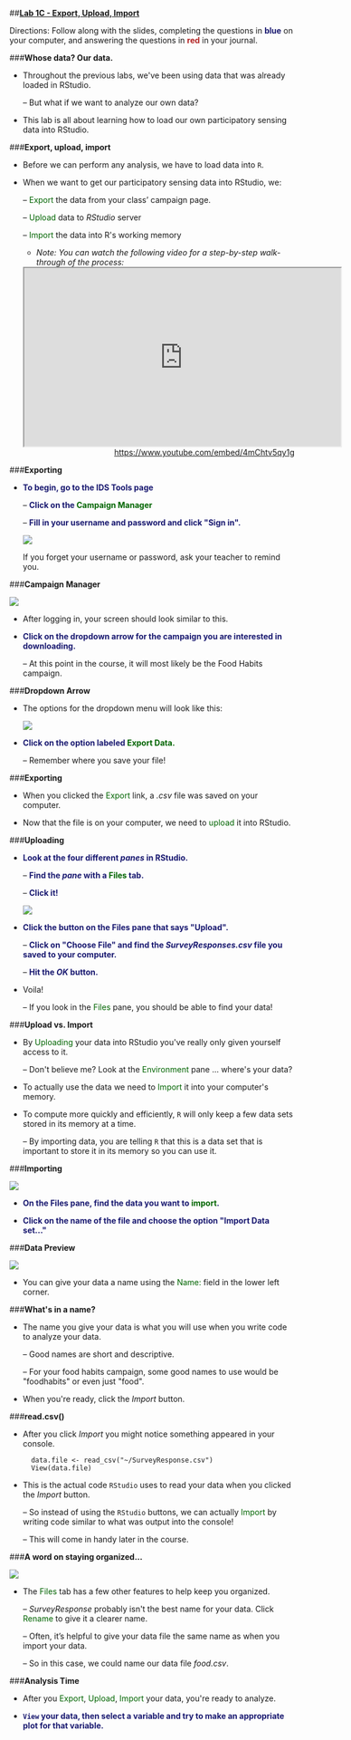 ##**<u>Lab 1C - Export, Upload, Import</u>**

Directions: Follow along with the slides, completing the questions in <span style="color:midnightblue;">**blue**</span> on your computer, and answering the questions in <span style="color:firebrick;">**red**</span> in your journal.

###**Whose data? Our data.**
* Throughout the previous labs, we've been using data that was already loaded in RStudio.

    – But what if we want to analyze our own data?
    
* This lab is all about learning how to load our own participatory sensing data into RStudio.

###**Export, upload, import**
* Before we can perform any analysis, we have to load data into ```R```.

* When we want to get our participatory sensing data into RStudio, we:

    – <span style="color:darkgreen;">Export</span> the data from your class’ campaign page.

    – <span style="color:darkgreen;">Upload</span> data to *RStudio* server

    – <span style="color:darkgreen;">Import</span> the data into R's working memory

    * *Note: You can watch the following video for a step-by-step walk-through of the process:*
    <div align="right"><iframe width="560" height="315"
    src="https://www.youtube.com/embed/4mChtv5qy1g" allowfullscreen>
    </iframe><br><a href="https://www.youtube.com/embed/4mChtv5qy1g">https://www.youtube.com/embed/4mChtv5qy1g</a></div>

###**Exporting**
* <span style="color:midnightblue;">**To begin, go to the IDS Tools page**</span>

    – <span style="color:midnightblue;">**Click on the</span> <span style="color:darkgreen;">Campaign Manager**</span>

    – <span style="color:midnightblue;">**Fill in your username and password and click "Sign in".**</span>

    <img src="../../img/1xc0a.png" />

    If you forget your username or password, ask your teacher to remind you.

###**Campaign Manager**

<img src="../../img/1xc0b.png" />

* After logging in, your screen should look similar to this.

* <span style="color:midnightblue;">**Click on the dropdown arrow for the campaign you are interested in downloading.**</span>

    – At this point in the course, it will most likely be the Food Habits campaign.

###**Dropdown Arrow**
* The options for the dropdown menu will look like this:

    <img src="../../img/1xc0c.png" />

* <span style="color:midnightblue;">**Click on the option labeled</span> <span style="color:darkgreen;">Export Data.**</span>

    – Remember where you save your file!

###**Exporting**
* When you clicked the <span style="color:darkgreen;">Export</span> link, a *.csv* file was saved on your computer.

* Now that the file is on your computer, we need to <span style="color:darkgreen;">upload</span> it into RStudio.

###**Uploading**
* <span style="color:midnightblue;">**Look at the four different *panes* in RStudio.**</span>

    – <span style="color:midnightblue;">**Find the *pane* with a</span> <span style="color:darkgreen;">Files</span> <span style="color:midnightblue;">tab.**</span>

    – <span style="color:midnightblue;">**Click it!**</span>

    <img src="../../img/1xc0d.png" />

* <span style="color:midnightblue;">**Click the button on the Files pane that says "Upload".**</span>

    – <span style="color:midnightblue;">**Click on "Choose File" and find the *SurveyResponses.csv* file you saved to your computer.**</span>

    – <span style="color:midnightblue;">**Hit the *OK* button.**</span>

* Voila!

    – If you look in the <span style="color:darkgreen;">Files</span> pane, you should be able to find your data!

###**Upload vs. Import**
* By <span style="color:darkgreen;">Uploading</span> your data into RStudio you've really only given yourself access to it.

    – Don't believe me? Look at the <span style="color:darkgreen;">Environment</span> pane ... where's your data?

* To actually use the data we need to <span style="color:darkgreen;">Import</span> it into your computer's memory.

* To compute more quickly and efficiently, ```R``` will only keep a few data sets stored in its memory at a time.

    – By importing data, you are telling ```R``` that this is a data set that is important to store it in its memory so you can use it.

###**Importing**

<img src="../../img/1xc0e.png" />

* <span style="color:midnightblue;">**On the Files pane, find the data you want to</span> <span style="color:darkgreen;">import</span><span style="color:midnightblue;">.**</span>

* <span style="color:midnightblue;">**Click on the name of the file and choose the option "Import Data set..."**</span>

###**Data Preview**

<img src="../../img/1xc0ee.png" />

* You can give your data a name using the <span style="color:darkgreen;">Name:</span> field in the lower left corner.

###**What's in a name?**
* The name you give your data is what you will use when you write code to analyze your data.

    – Good names are short and descriptive.

    – For your food habits campaign, some good names to use would be "foodhabits" or even just "food".

* When you're ready, click the *Import* button.

###**read.csv()**

* After you click *Import* you might notice something appeared in your console.

        data.file <- read_csv("~/SurveyResponse.csv")
        View(data.file)

* This is the actual code ```RStudio``` uses to read your data when you clicked the *Import* button.

    – So instead of using the ```RStudio``` buttons, we can actually <span style="color:darkgreen;">Import</span> by writing code similar to what was output into the console!

    – This will come in handy later in the course.

###**A word on staying organized...**

<img src="../../img/1xc0f.png" />

* The <span style="color:darkgreen;">Files</span> tab has a few other features to help keep you organized.

    – *SurveyResponse* probably isn't the best name for your data. Click <span style="color:darkgreen;">Rename</span> to give it a clearer name.

    – Often, it’s helpful to give your data file the same name as when you import your data.

    – So in this case, we could name our data file *food.csv*.

###**Analysis Time**

* After you <span style="color:darkgreen;">Export</span>, <span style="color:darkgreen;">Upload</span>, <span style="color:darkgreen;">Import</span> your data, you're ready to analyze.

* <span style="color:midnightblue;">**```View``` your data, then select a variable and try to make an appropriate plot for that variable.**</span>